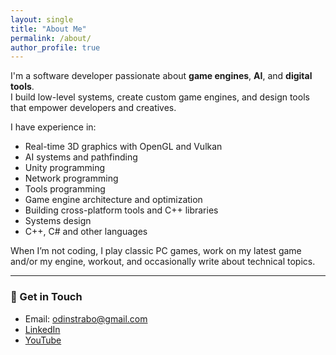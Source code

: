 ```yaml
---
layout: single
title: "About Me"
permalink: /about/
author_profile: true
---
```


I'm a software developer passionate about **game engines**, **AI**, and **digital tools**.  
I build low-level systems, create custom game engines, and design tools that empower developers and creatives.

I have experience in:
- Real-time 3D graphics with OpenGL and Vulkan
- AI systems and pathfinding
- Unity programming
- Network programming
- Tools programming
- Game engine architecture and optimization
- Building cross-platform tools and C++ libraries
- Systems design
- C++, C# and other languages

When I’m not coding, I play classic PC games, work on my latest game and/or my engine, workout, and occasionally write about technical topics.

---

### 🔗 Get in Touch

- <i class="fas fa-envelope"></i> Email: [odinstrabo@gmail.com](mailto:odinstrabo@gmail.com)  
- <i class="fab fa-linkedin"></i> [LinkedIn](https://www.linkedin.com/in/odin-strabo-jensen/)  
- <i class="fab fa-youtube"></i> [YouTube](https://www.youtube.com/@odinstrabojensen)  
